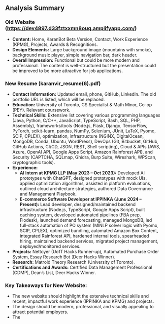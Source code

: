 
## Analysis Summary

### Old Website (https://dev4897.d33fztxxmn8ouq.amplifyapp.com/)
- **Content:** Home, KaranBot Beta Version, Contact, Work Experience (KPMG), Projects, Awards & Recognitions.
- **Design Elements:** Large background image (mountains with smoke), background music player, simple navigation bar, dark header.
- **Overall Impression:** Functional but could be more modern and professional. The content is well-structured but the presentation could be improved to be more attractive for job applications.

### New Resume (karanvir_resume(6).pdf)
- **Contact Information:** Updated email, phone, GitHub, LinkedIn. The old portfolio URL is listed, which will be replaced.
- **Education:** University of Toronto, CS Specialist & Math Minor, Co-op (PEY). Relevant coursework.
- **Technical Skills:** Extensive list covering various programming languages (Java, Python, C/C++, JavaScript, TypeScript, Bash, SQL, PHP, Assembly), frameworks/tools (Node.js, Flask, Django, TensorFlow, PyTorch, scikit-learn, pandas, NumPy, Selenium, JUnit, LaTeX, Pyomo, SCIP, CPLEX), optimization, infrastructure (NGINX, DigitalOcean, MongoDB, Conda, Ubuntu, WordPress), DevOps (Git, Bitbucket, GitHub, GitHub Actions, CI/CD, JSON, REST, Shell scripting), Cloud & APIs (AWS, Azure, OpenAI API, Google Apps Script, Amazon Rainforest API), and Security (CAPTCHA, SQLmap, Ghidra, Burp Suite, Wireshark, WPScan, cryptographic tools).
- **Experience:**
    - **AI Intern at KPMG LLP (May 2023 – Oct 2023):** Developed AI prototypes with ChatGPT, designed prototypes with mock UIs, applied optimization algorithms, assisted in platform evaluations, outlined cloud architecture strategies, authored Data Governance and Management Playbook.
    - **E-commerce Software Developer at IPPINKA (June 2024 – Present):** Lead developer, designed/maintained backend infrastructure (Node.js, TypeScript, Google Apps Script), built caching system, developed automated pipelines (FBA prep, Flodesk), launched demand forecasting, managed MongoDB, led full-stack automation of PO system (MINLP solver logic with Pyomo, SCIP, CPLEX), optimized bundling, automated Amazon Box Content, integrated Rainforest API, hardened internal tools, spearheaded hiring, maintained backend services, migrated project management, deployed/monitored services.
- **Projects:** Nettoyer (UofT Hacks Runner-up), Automated Purchase Order System, Essay Research Bot (Deer Hacks Winner).
- **Research:** Matroid Theory Research (University of Toronto).
- **Certifications and Awards:** Certified Data Management Professional (CDMP), Dean’s List, Deer Hacks Winner.

### Key Takeaways for New Website:
- The new website should highlight the extensive technical skills and recent, impactful work experience (IPPINKA and KPMG) and projects.
- The design should be modern, professional, and visually appealing to attract potential employers.
- The 

